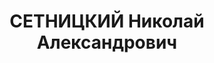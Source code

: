 ---
title: СЕТНИЦКИЙ Николай Александрович
description: "Род. в 1888, Подольская губ., Гайсинский уезд, с. Ольгополь, русский,\
  \ обр.: высшее, б/п. Проживал: Московская обл., г. Пушкино, ул. Домбровская, д.\
  \ 2. Сотрудник НИИ мирового хозяйства и мировой политики. \n  Арестован 01.09.1937.\
  \ Обв. в шпионаже в пользу японской разведки и участии в к.-р. \"семеновской группе\"\
  \ Н.В. Устрялова. Приговор: ВК ВС СССР, 04.11.1937 – ВМН. Расстрелян 04.11.1937,\
  \ г.Москва. \n  Реабилитирован ВК ВС СССР 01.12.1956"
---